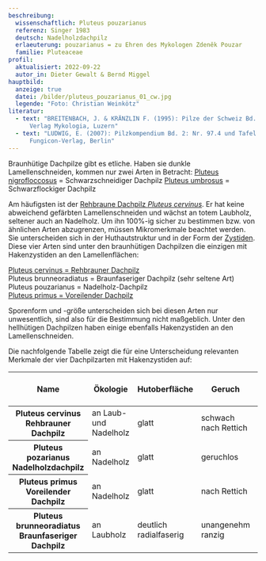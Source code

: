 ```yaml
---
beschreibung:
  wissenschaftlich: Pluteus pouzarianus
  referenz: Singer 1983
  deutsch: Nadelholzdachpilz
  erlaeuterung: pouzarianus = zu Ehren des Mykologen Zdeněk Pouzar
  familie: Pluteaceae
profil:
  aktualisiert: 2022-09-22
  autor_in: Dieter Gewalt & Bernd Miggel
hauptbild:
  anzeige: true
  datei: /bilder/pluteus_pouzarianus_01_cw.jpg
  legende: "Foto: Christian Weinkötz"
literatur:
  - text: "BREITENBACH, J. & KRÄNZLIN F. (1995): Pilze der Schweiz Bd. 4: Nr. 120 -
      Verlag Mykologia, Luzern"
  - text: "LUDWIG, E. (2007): Pilzkompendium Bd. 2: Nr. 97.4 und Tafel 346  -
      Fungicon-Verlag, Berlin"
---
```

Braunhütige Dachpilze gibt es etliche. Haben sie dunkle Lamellenschneiden, kommen nur zwei Arten in Betracht:
[Pluteus nigrofloccosus](/pilze/pluteus-nigrofloccosus-schwarzschneidiger-dachpilz) = Schwarzschneidiger Dachpilz
[Pluteus umbrosus](/pilze/pluteus-umbrosus-schwarzflockiger-dachpilz) = Schwarzflockiger Dachpilz

Am häufigsten ist der [Rehbraune Dachpilz *Pluteus cervinus*](/pilze/pluteus-cervinus-rehbrauner-dachpilz). Er hat keine abweichend gefärbten Lamellenschneiden und wächst an totem Laubholz, seltener auch an Nadelholz. Um ihn 100%-ig sicher zu bestimmen bzw. von ähnlichen Arten abzugrenzen, müssen Mikromerkmale beachtet werden. Sie unterscheiden sich in der Huthautstruktur und in der Form der [Zystiden](Zystiden "Glossar"). Diese vier Arten sind unter den braunhütigen Dachpilzen die einzigen mit Hakenzystiden an den Lamellenflächen:

[Pluteus cervinus = Rehbrauner Dachpilz](/pilze/pluteus-cervinus-rehbrauner-dachpilz)\
Pluteus brunneoradiatus = Braunfaseriger Dachpilz (sehr seltene Art)\
Pluteus pouzarianus = Nadelholz-Dachpilz\
[Pluteus primus = Voreilender Dachpilz](/pilze/pluteus-primus-voreilender-dachpilz)

Sporenform und -größe unterscheiden sich bei diesen Arten nur unwesentlich, sind also für die Bestimmung nicht maßgeblich. Unter den hellhütigen Dachpilzen haben einige ebenfalls Hakenzystiden an den Lamellenschneiden.

Die nachfolgende Tabelle zeigt die für eine Unterscheidung relevanten Merkmale der vier Dachpilzarten mit Hakenzystiden auf:

<div class="table-responsive">
  <table class="table">
    <thead>
      <tr>
        <th>Name</th>
        <th>Ökologie</th>
        <th>Hutoberfläche</th>        
        <th>Geruch</th>
        <th>Schnallen an den Huthauthyphen</th>
      </tr>
    </thead>
    <tbody>
      <tr>
        <th>Pluteus cervinus<br />Rehbrauner Dachpilz</th>
        <td>an Laub- und Nadelholz</td>
        <td>glatt</td>
        <td>schwach nach Rettich</td>
        <td>keine</td>        
      </tr>
      <tr>
        <th>Pluteus pozarianus<br />Nadelholzdachpilz</th>
        <td>an Nadelholz</td>
        <td>glatt</td>
        <td>geruchlos</td>
        <td>an 10 - 40% der Septen</td>        
      </tr>
      <tr>
        <th>Pluteus primus<br />Voreilender Dachpilz</th>
        <td>an Nadelholz</td>
        <td>glatt</td>
        <td>nach Rettich</td>
        <td>an allen Septen</td>        
      </tr>
      <tr>
        <th>Pluteus brunneoradiatus<br />Braunfaseriger Dachpilz</th>
        <td>an Laubholz</td>
        <td>deutlich radialfaserig</td>
        <td>unangenehm ranzig</td>
        <td>keine</td>        
      </tr>
    </tbody>
  </table>
</div>